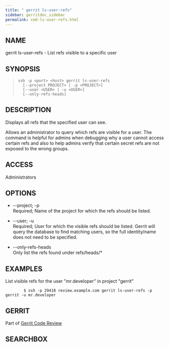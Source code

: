 ```yaml
---
title: " gerrit ls-user-refs"
sidebar: gerritdoc_sidebar
permalink: cmd-ls-user-refs.html
---
```

## NAME

gerrit ls-user-refs - List refs visible to a specific user

## SYNOPSIS

> 
> 
>     ssh -p <port> <host> gerrit ls-user-refs
>       [--project PROJECT> | -p <PROJECT>]
>       [--user <USER> | -u <USER>]
>       [--only-refs-heads]

## DESCRIPTION

Displays all refs that the specified user can see.

Allows an administrator to query which refs are visible for a user. The
command is helpful for admins when debugging why a user cannot access
certain refs and also to help admins verify that certain secret refs are
not exposed to the wrong groups.

## ACCESS

Administrators

## OPTIONS

  - \--project; -p  
    Required; Name of the project for which the refs should be listed.

  - \--user; -u  
    Required; User for which the visible refs should be listed. Gerrit
    will query the database to find matching users, so the full
    identity/name does not need to be specified.

  - \--only-refs-heads  
    Only list the refs found under refs/heads/\*

## EXAMPLES

List visible refs for the user "mr.developer" in project
"gerrit"

``` 
        $ ssh -p 29418 review.example.com gerrit ls-user-refs -p gerrit -u mr.developer
```

## GERRIT

Part of [Gerrit Code Review](index.html)

## SEARCHBOX

